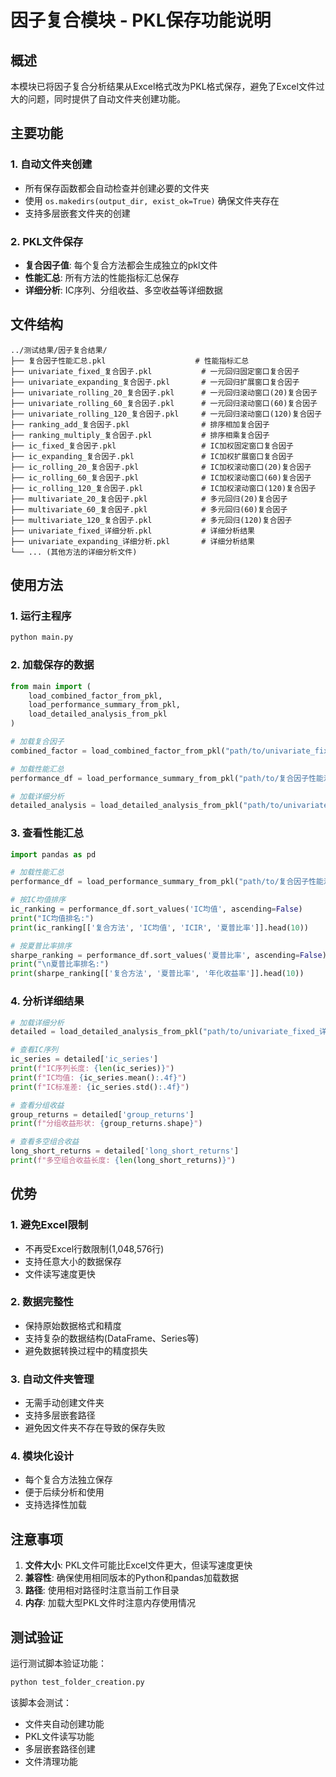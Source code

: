 # 因子复合模块 - PKL保存功能说明

## 概述

本模块已将因子复合分析结果从Excel格式改为PKL格式保存，避免了Excel文件过大的问题，同时提供了自动文件夹创建功能。

## 主要功能

### 1. 自动文件夹创建
- 所有保存函数都会自动检查并创建必要的文件夹
- 使用 `os.makedirs(output_dir, exist_ok=True)` 确保文件夹存在
- 支持多层嵌套文件夹的创建

### 2. PKL文件保存
- **复合因子值**: 每个复合方法都会生成独立的pkl文件
- **性能汇总**: 所有方法的性能指标汇总保存
- **详细分析**: IC序列、分组收益、多空收益等详细数据

## 文件结构

```
../测试结果/因子复合结果/
├── 复合因子性能汇总.pkl                    # 性能指标汇总
├── univariate_fixed_复合因子.pkl           # 一元回归固定窗口复合因子
├── univariate_expanding_复合因子.pkl       # 一元回归扩展窗口复合因子
├── univariate_rolling_20_复合因子.pkl      # 一元回归滚动窗口(20)复合因子
├── univariate_rolling_60_复合因子.pkl      # 一元回归滚动窗口(60)复合因子
├── univariate_rolling_120_复合因子.pkl     # 一元回归滚动窗口(120)复合因子
├── ranking_add_复合因子.pkl                # 排序相加复合因子
├── ranking_multiply_复合因子.pkl           # 排序相乘复合因子
├── ic_fixed_复合因子.pkl                   # IC加权固定窗口复合因子
├── ic_expanding_复合因子.pkl               # IC加权扩展窗口复合因子
├── ic_rolling_20_复合因子.pkl              # IC加权滚动窗口(20)复合因子
├── ic_rolling_60_复合因子.pkl              # IC加权滚动窗口(60)复合因子
├── ic_rolling_120_复合因子.pkl             # IC加权滚动窗口(120)复合因子
├── multivariate_20_复合因子.pkl            # 多元回归(20)复合因子
├── multivariate_60_复合因子.pkl            # 多元回归(60)复合因子
├── multivariate_120_复合因子.pkl           # 多元回归(120)复合因子
├── univariate_fixed_详细分析.pkl           # 详细分析结果
├── univariate_expanding_详细分析.pkl       # 详细分析结果
└── ... (其他方法的详细分析文件)
```

## 使用方法

### 1. 运行主程序
```python
python main.py
```

### 2. 加载保存的数据
```python
from main import (
    load_combined_factor_from_pkl,
    load_performance_summary_from_pkl,
    load_detailed_analysis_from_pkl
)

# 加载复合因子
combined_factor = load_combined_factor_from_pkl("path/to/univariate_fixed_复合因子.pkl")

# 加载性能汇总
performance_df = load_performance_summary_from_pkl("path/to/复合因子性能汇总.pkl")

# 加载详细分析
detailed_analysis = load_detailed_analysis_from_pkl("path/to/univariate_fixed_详细分析.pkl")
```

### 3. 查看性能汇总
```python
import pandas as pd

# 加载性能汇总
performance_df = load_performance_summary_from_pkl("path/to/复合因子性能汇总.pkl")

# 按IC均值排序
ic_ranking = performance_df.sort_values('IC均值', ascending=False)
print("IC均值排名:")
print(ic_ranking[['复合方法', 'IC均值', 'ICIR', '夏普比率']].head(10))

# 按夏普比率排序
sharpe_ranking = performance_df.sort_values('夏普比率', ascending=False)
print("\n夏普比率排名:")
print(sharpe_ranking[['复合方法', '夏普比率', '年化收益率']].head(10))
```

### 4. 分析详细结果
```python
# 加载详细分析
detailed = load_detailed_analysis_from_pkl("path/to/univariate_fixed_详细分析.pkl")

# 查看IC序列
ic_series = detailed['ic_series']
print(f"IC序列长度: {len(ic_series)}")
print(f"IC均值: {ic_series.mean():.4f}")
print(f"IC标准差: {ic_series.std():.4f}")

# 查看分组收益
group_returns = detailed['group_returns']
print(f"分组收益形状: {group_returns.shape}")

# 查看多空组合收益
long_short_returns = detailed['long_short_returns']
print(f"多空组合收益长度: {len(long_short_returns)}")
```

## 优势

### 1. 避免Excel限制
- 不再受Excel行数限制(1,048,576行)
- 支持任意大小的数据保存
- 文件读写速度更快

### 2. 数据完整性
- 保持原始数据格式和精度
- 支持复杂的数据结构(DataFrame、Series等)
- 避免数据转换过程中的精度损失

### 3. 自动文件夹管理
- 无需手动创建文件夹
- 支持多层嵌套路径
- 避免因文件夹不存在导致的保存失败

### 4. 模块化设计
- 每个复合方法独立保存
- 便于后续分析和使用
- 支持选择性加载

## 注意事项

1. **文件大小**: PKL文件可能比Excel文件更大，但读写速度更快
2. **兼容性**: 确保使用相同版本的Python和pandas加载数据
3. **路径**: 使用相对路径时注意当前工作目录
4. **内存**: 加载大型PKL文件时注意内存使用情况

## 测试验证

运行测试脚本验证功能：
```python
python test_folder_creation.py
```

该脚本会测试：
- 文件夹自动创建功能
- PKL文件读写功能
- 多层嵌套路径创建
- 文件清理功能

